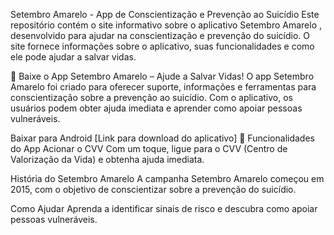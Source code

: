 Setembro Amarelo - App de Conscientização e Prevenção ao Suicídio
Este repositório contém o site informativo sobre o aplicativo Setembro Amarelo , desenvolvido para ajudar na conscientização e prevenção do suicídio. O site fornece informações sobre o aplicativo, suas funcionalidades e como ele pode ajudar a salvar vidas.

📲 Baixe o App Setembro Amarelo – Ajude a Salvar Vidas!
O app Setembro Amarelo foi criado para oferecer suporte, informações e ferramentas para conscientização sobre a prevenção ao suicídio. Com o aplicativo, os usuários podem obter ajuda imediata e aprender como apoiar pessoas vulneráveis.

Baixar para Android
[Link para download do aplicativo]
🔧 Funcionalidades do App
Acionar o CVV
Com um toque, ligue para o CVV (Centro de Valorização da Vida) e obtenha ajuda imediata.

História do Setembro Amarelo
A campanha Setembro Amarelo começou em 2015, com o objetivo de conscientizar sobre a prevenção do suicídio.

Como Ajudar
Aprenda a identificar sinais de risco e descubra como apoiar pessoas vulneráveis.
